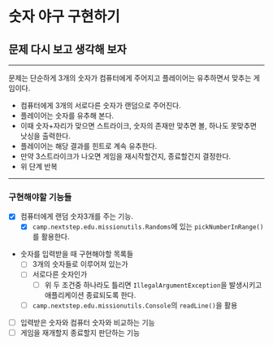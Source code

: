 # 숫자 야구 구현하기

## 문제 다시 보고 생각해 보자

---

문제는 단순하게 3개의 숫자가 컴퓨터에게 주어지고 플레이어는 유추하면서 맞추는 게임이다.


- 컴퓨터에게 3개의 서로다른 숫자가 랜덤으로 주어진다.
- 플레이어는 숫자를 유추해 본다.
- 이때 숫자+자리가 맞으면 스트라이크, 숫자의 존재만 맞추면 볼, 하나도 못맞추면 낫싱을 출력한다.
- 플레이어는 해당 결과를 힌트로 계속 유추한다.
- 만약 3스트라이크가 나오면 게임을 재시작할건지, 종료할건지 결정한다.
- 위 단계 반복
---

### 구현해야할 기능들

- [x] 컴퓨터에게 랜덤 숫자3개를 주는 기능.
  - [x] `camp.nextstep.edu.missionutils.Randoms`에 있는 `pickNumberInRange()`를 활용한다.
- 숫자를 입력받을 때 구현해야할 목록들
  - [ ] 3개의 숫자들로 이루어져 있는가
  - [ ] 서로다른 숫자인가
    - [ ] 위 두 조건중 하나라도 틀리면 `IllegalArgumentException`을 발생시키고 애플리케이션 종료되도록 한다.
  - [ ] `camp.nextstep.edu.missionutils.Console`의 `readLine()`을 활용
- [ ] 입력받은 숫자와 컴퓨터 숫자와 비교하는 기능
- [ ] 게임을 재개할지 종료할지 판단하는 기능